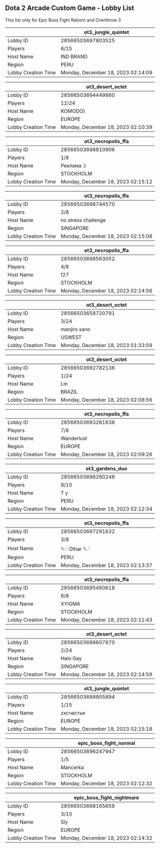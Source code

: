 ## Dota 2 Arcade Custom Game - Lobby List

This list only for Epic Boss Fight Reborn and Overthrow 3

|  | ot3_jungle_quintet |
| ------ | ------ |
| Lobby ID | 28566503697803525 |
| Players | 6/15 |
| Host Name | IND BRAND |
| Region | PERU |
| Lobby Creation Time | Monday, December 18, 2023 02:14:09 |


|  | ot3_desert_octet |
| ------ | ------ |
| Lobby ID | 28566503694449860 |
| Players | 12/24 |
| Host Name | KOMODO) |
| Region | EUROPE |
| Lobby Creation Time | Monday, December 18, 2023 02:10:39 |


|  | ot3_necropolis_ffa |
| ------ | ------ |
| Lobby ID | 28566503698810906 |
| Players | 1/8 |
| Host Name | Реклама :) |
| Region | STOCKHOLM |
| Lobby Creation Time | Monday, December 18, 2023 02:15:12 |


|  | ot3_necropolis_ffa |
| ------ | ------ |
| Lobby ID | 28566503698744570 |
| Players | 2/8 |
| Host Name | no stress challenge |
| Region | SINGAPORE |
| Lobby Creation Time | Monday, December 18, 2023 02:15:08 |


|  | ot3_necropolis_ffa |
| ------ | ------ |
| Lobby ID | 28566503698563052 |
| Players | 4/8 |
| Host Name | f27 |
| Region | STOCKHOLM |
| Lobby Creation Time | Monday, December 18, 2023 02:14:56 |


|  | ot3_desert_octet |
| ------ | ------ |
| Lobby ID | 28566503658720791 |
| Players | 3/24 |
| Host Name | manjiro sano |
| Region | USWEST |
| Lobby Creation Time | Monday, December 18, 2023 01:33:59 |


|  | ot3_desert_octet |
| ------ | ------ |
| Lobby ID | 28566503692782136 |
| Players | 1/24 |
| Host Name | Lin |
| Region | BRAZIL |
| Lobby Creation Time | Monday, December 18, 2023 02:08:56 |


|  | ot3_necropolis_ffa |
| ------ | ------ |
| Lobby ID | 28566503693261638 |
| Players | 7/8 |
| Host Name | Wanderlust |
| Region | EUROPE |
| Lobby Creation Time | Monday, December 18, 2023 02:09:26 |


|  | ot3_gardens_duo |
| ------ | ------ |
| Lobby ID | 28566503696280246 |
| Players | 9/10 |
| Host Name | T y |
| Region | PERU |
| Lobby Creation Time | Monday, December 18, 2023 02:12:34 |


|  | ot3_necropolis_ffa |
| ------ | ------ |
| Lobby ID | 28566503697291632 |
| Players | 3/8 |
| Host Name | 𓆰𓆪 Othar 𓆰𓆪 |
| Region | PERU |
| Lobby Creation Time | Monday, December 18, 2023 02:13:37 |


|  | ot3_necropolis_ffa |
| ------ | ------ |
| Lobby ID | 28566503695460618 |
| Players | 6/8 |
| Host Name | XYIGMA |
| Region | STOCKHOLM |
| Lobby Creation Time | Monday, December 18, 2023 02:11:43 |


|  | ot3_desert_octet |
| ------ | ------ |
| Lobby ID | 28566503698607870 |
| Players | 2/24 |
| Host Name | Halo Gay |
| Region | SINGAPORE |
| Lobby Creation Time | Monday, December 18, 2023 02:14:59 |


|  | ot3_jungle_quintet |
| ------ | ------ |
| Lobby ID | 28566503698905894 |
| Players | 1/15 |
| Host Name | zxcчастье |
| Region | EUROPE |
| Lobby Creation Time | Monday, December 18, 2023 02:15:18 |


|  | epic_boss_fight_normal |
| ------ | ------ |
| Lobby ID | 28566503696247947 |
| Players | 1/5 |
| Host Name | Mancerka |
| Region | STOCKHOLM |
| Lobby Creation Time | Monday, December 18, 2023 02:12:32 |


|  | epic_boss_fight_nightmare |
| ------ | ------ |
| Lobby ID | 28566503698165659 |
| Players | 3/10 |
| Host Name | Sly |
| Region | EUROPE |
| Lobby Creation Time | Monday, December 18, 2023 02:14:32 |


